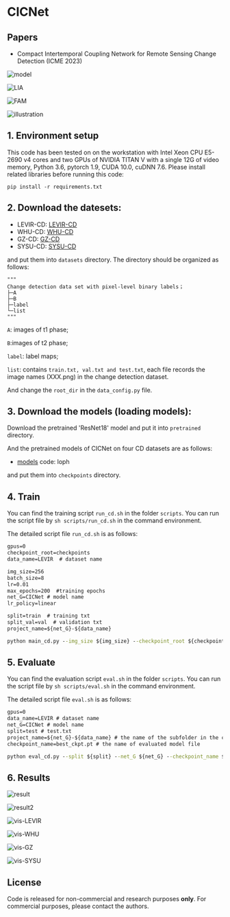 # CICNet

## Papers
* Compact Intertemporal Coupling Network for Remote Sensing Change Detection (ICME 2023) 

![model](./images/1.model.PNG)

![LIA](./images/2.Lightweight-Intertemporal-attention.PNG)

![FAM](./images/3.Feature-Alignment-Module.PNG)

![illustration](./images/0.illustration.PNG)

## 1. Environment setup
This code has been tested on on the workstation with Intel Xeon CPU E5-2690 v4 cores and two GPUs of NVIDIA TITAN V with a single 12G of video memory, Python 3.6, pytorch 1.9, CUDA 10.0, cuDNN 7.6. Please install related libraries before running this code:

    pip install -r requirements.txt

## 2. Download the datesets:
* LEVIR-CD:
[LEVIR-CD](https://justchenhao.github.io/LEVIR/)
* WHU-CD:
[WHU-CD](https://study.rsgis.whu.edu.cn/pages/download/building_dataset.html)
* GZ-CD:
[GZ-CD](https://github.com/daifeng2016/Change-Detection-Dataset-for-High-Resolution-Satellite-Imagery)
* SYSU-CD:
[SYSU-CD](https://github.com/liumency/SYSU-CD)

and put them into `datasets` directory. The directory should be organized as follows: 

```
"""
Change detection data set with pixel-level binary labels；
├─A
├─B
├─label
└─list
"""
```

`A`: images of t1 phase;

`B`:images of t2 phase;

`label`: label maps;

`list`: contains `train.txt, val.txt and test.txt`, each file records the image names (XXX.png) in the change detection dataset. 

And change the `root_dir` in the `data_config.py` file.

## 3. Download the models (loading models):

Download the pretrained 'ResNet18' model and put it into `pretrained` directory.

And the pretrained models of CICNet on four CD datasets are as follows: 

* [models](https://pan.baidu.com/s/15xhoSqrZ3ho3hC5WNa1liA) code: loph

and put them into `checkpoints` directory.

## 4. Train
You can find the training script `run_cd.sh` in the folder `scripts`. You can run the script file by `sh scripts/run_cd.sh` in the command environment.

The detailed script file `run_cd.sh` is as follows:

```cmd
gpus=0
checkpoint_root=checkpoints 
data_name=LEVIR  # dataset name 

img_size=256
batch_size=8
lr=0.01
max_epochs=200  #training epochs
net_G=CICNet # model name
lr_policy=linear

split=train  # training txt
split_val=val  # validation txt
project_name=${net_G}-${data_name}

python main_cd.py --img_size ${img_size} --checkpoint_root ${checkpoint_root} --lr_policy ${lr_policy} --split ${split} --split_val ${split_val} --net_G ${net_G} --gpu_ids ${gpus} --max_epochs ${max_epochs} --project_name ${project_name} --batch_size ${batch_size} --data_name ${data_name}  --lr ${lr}
```

## 5. Evaluate
You can find the evaluation script `eval.sh` in the folder `scripts`. You can run the script file by `sh scripts/eval.sh` in the command environment.

The detailed script file `eval.sh` is as follows:

```cmd
gpus=0
data_name=LEVIR # dataset name
net_G=CICNet # model name 
split=test # test.txt
project_name=${net_G}-${data_name} # the name of the subfolder in the checkpoints folder 
checkpoint_name=best_ckpt.pt # the name of evaluated model file 

python eval_cd.py --split ${split} --net_G ${net_G} --checkpoint_name ${checkpoint_name} --gpu_ids ${gpus} --project_name ${project_name} --data_name ${data_name}
```
    
## 6. Results

![result](./images/4.compare.PNG)

![result2](./images/5.comparison-with-limited-samples.PNG)

![vis-LEVIR](./images/6.vis-LEVIR.PNG)

![vis-WHU](./images/7.vis-WHU.PNG)

![vis-GZ](./images/8.vis-GZ.PNG)

![vis-SYSU](./images/9.vis-SYSU.PNG)

## License
Code is released for non-commercial and research purposes **only**. For commercial purposes, please contact the authors.
